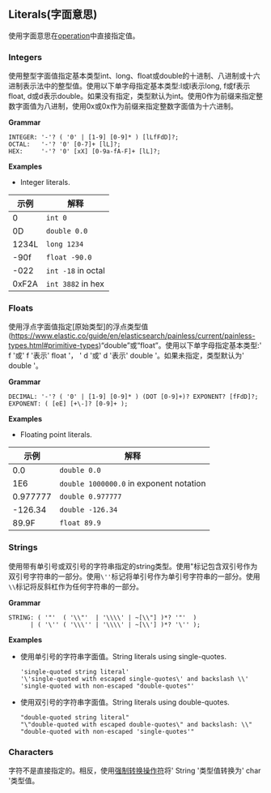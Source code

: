 ## Literals(字面意思)

使用字面意思在[operation](https://www.elastic.co/guide/en/elasticsearch/painless/current/painless-operators.html)中直接指定值。

### Integers

使用整型字面值指定基本类型int、long、float或double的十进制、八进制或十六进制表示法中的整型值。使用以下单字母指定基本类型:l或l表示long, f或f表示float, d或d表示double。如果没有指定，类型默认为int。使用0作为前缀来指定整数字面值为八进制，使用0x或0x作为前缀来指定整数字面值为十六进制。

**Grammar**

```ANTLR4
INTEGER: '-'? ( '0' | [1-9] [0-9]* ) [lLfFdD]?;
OCTAL:   '-'? '0' [0-7]+ [lL]?;
HEX:     '-'? '0' [xX] [0-9a-fA-F]+ [lL]?;
```

**Examples**

- Integer literals.

| 示例  | 解释               |
| ----- | ------------------ |
| 0     | `int 0`            |
| 0D    | `double 0.0`       |
| 1234L | `long 1234`        |
| -90f  | `float -90.0`      |
| -022  | `int -18` in octal |
| 0xF2A | `int 3882` in hex  |



### Floats

使用浮点字面值指定[原始类型]的浮点类型值(https://www.elastic.co/guide/en/elasticsearch/painless/current/painless-types.html#primitive-types)“double”或“float”。使用以下单字母指定基本类型:' f '或' f '表示' float '， ' d '或' d '表示' double '。如果未指定，类型默认为' double '。

**Grammar**

```ANTLR4
DECIMAL: '-'? ( '0' | [1-9] [0-9]* ) (DOT [0-9]+)? EXPONENT? [fFdD]?;
EXPONENT: ( [eE] [+\-]? [0-9]+ );
```

**Examples**

- Floating point literals.

| 示例     | 解释                                    |
| -------- | --------------------------------------- |
| 0.0      | `double 0.0`                            |
| 1E6      | `double 1000000.0` in exponent notation |
| 0.977777 | `double 0.977777`                       |
| -126.34  | `double -126.34`                        |
| 89.9F    | `float 89.9`                            |



### Strings

使用带有单引号或双引号的字符串指定的string类型。使用\"标记包含双引号作为双引号字符串的一部分。使用`\''`标记将单引号作为单引号字符串的一部分。使用`\\`标记将反斜杠作为任何字符串的一部分。

**Grammar**

```ANTLR4
STRING: ( '"'  ( '\\"'  | '\\\\' | ~[\\"] )*? '"'  )
      | ( '\'' ( '\\\'' | '\\\\' | ~[\\'] )*? '\'' );
```

**Examples**

- 使用单引号的字符串字面值。String literals using single-quotes.

  ```Painless
  'single-quoted string literal'
  '\'single-quoted with escaped single-quotes\' and backslash \\'
  'single-quoted with non-escaped "double-quotes"'
  ```

- 使用双引号的字符串字面值。String literals using double-quotes.

  ```Painless
  "double-quoted string literal"
  "\"double-quoted with escaped double-quotes\" and backslash: \\"
  "double-quoted with non-escaped 'single-quotes'"
  ```

### Characters

字符不是直接指定的。相反，使用[强制转换操作符](https://www.elastic.co/guide/en/elasticsearch/painless/current/painless-casting.html#string-character-casting)将' String '类型值转换为' char '类型值。


